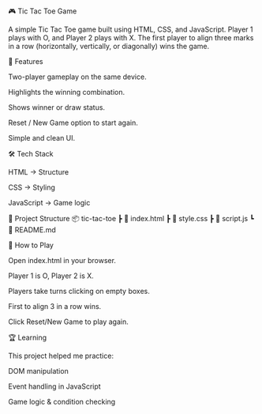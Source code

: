 🎮 Tic Tac Toe Game

A simple Tic Tac Toe game built using HTML, CSS, and JavaScript.
Player 1 plays with O, and Player 2 plays with X. The first player to align three marks in a row (horizontally, vertically, or diagonally) wins the game.

🚀 Features

Two-player gameplay on the same device.

Highlights the winning combination.

Shows winner or draw status.

Reset / New Game option to start again.

Simple and clean UI.

🛠️ Tech Stack

HTML → Structure

CSS → Styling

JavaScript → Game logic

📂 Project Structure
📦 tic-tac-toe
 ┣ 📜 index.html
 ┣ 📜 style.css
 ┣ 📜 script.js
 ┗ 📜 README.md

🎯 How to Play

Open index.html in your browser.

Player 1 is O, Player 2 is X.

Players take turns clicking on empty boxes.

First to align 3 in a row wins.

Click Reset/New Game to play again.

🏆 Learning

This project helped me practice:

DOM manipulation

Event handling in JavaScript

Game logic & condition checking
